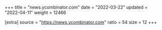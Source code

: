 +++
title = "news.ycombinator.com"
date = "2022-03-22"
updated = "2022-04-11"
weight = 12466

[extra]
source = "https://news.ycombinator.com"
ratio = 54
size = 12
+++
